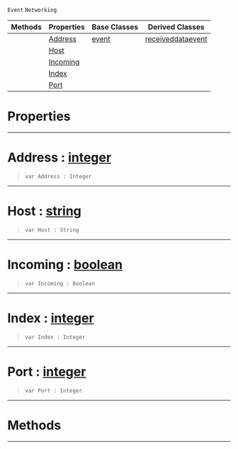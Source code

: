  `Event` `Networking`



|Methods|Properties|Base Classes|Derived Classes|
|---|---|---|---|
| |[ Address](https://github.com/ZilchEngine/ZilchDocs/blob/master/code_reference/class_reference/connectionevent.markdown#address-zero-engine-docu)|[event](https://github.com/ZilchEngine/ZilchDocs/blob/master/code_reference/class_reference/event.markdown)|[receiveddataevent](https://github.com/ZilchEngine/ZilchDocs/blob/master/code_reference/class_reference/receiveddataevent.markdown)|
| |[ Host](https://github.com/ZilchEngine/ZilchDocs/blob/master/code_reference/class_reference/connectionevent.markdown#host-zero-engine-documen)| | |
| |[ Incoming](https://github.com/ZilchEngine/ZilchDocs/blob/master/code_reference/class_reference/connectionevent.markdown#incoming-zero-engine-doc)| | |
| |[ Index](https://github.com/ZilchEngine/ZilchDocs/blob/master/code_reference/class_reference/connectionevent.markdown#index-zero-engine-docume)| | |
| |[ Port](https://github.com/ZilchEngine/ZilchDocs/blob/master/code_reference/class_reference/connectionevent.markdown#port-zero-engine-documen)| | |


 #  Properties


---  
 #  Address : [integer](https://github.com/ZilchEngine/ZilchDocs/blob/master/code_reference/nada_base_types/integer.markdown)

> 
> ``` lang=cpp, name=Nada
> var Address : Integer


---  
 #  Host : [string](https://github.com/ZilchEngine/ZilchDocs/blob/master/code_reference/nada_base_types/string.markdown)

> 
> ``` lang=cpp, name=Nada
> var Host : String


---  
 #  Incoming : [boolean](https://github.com/ZilchEngine/ZilchDocs/blob/master/code_reference/nada_base_types/boolean.markdown)

> 
> ``` lang=cpp, name=Nada
> var Incoming : Boolean


---  
 #  Index : [integer](https://github.com/ZilchEngine/ZilchDocs/blob/master/code_reference/nada_base_types/integer.markdown)

> 
> ``` lang=cpp, name=Nada
> var Index : Integer


---  
 #  Port : [integer](https://github.com/ZilchEngine/ZilchDocs/blob/master/code_reference/nada_base_types/integer.markdown)

> 
> ``` lang=cpp, name=Nada
> var Port : Integer


---  
 #  Methods


---  
 

 